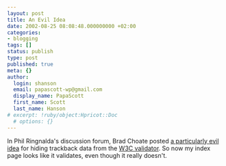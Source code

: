 ```yaml
---
layout: post
title: An Evil Idea
date: 2002-08-25 08:08:48.000000000 +02:00
categories:
- blogging
tags: []
status: publish
type: post
published: true
meta: {}
author:
  login: shanson
  email: papascott-wp@gmail.com
  display_name: PapaScott
  first_name: Scott
  last_name: Hanson
# excerpt: !ruby/object:Hpricot::Doc
  # options: {}
---
```

<p>In Phil Ringnalda's discussion forum, Brad Choate posted <a href="http://philringnalda.com/archives/002288.php#004487">a particularly evil idea</a> for hiding trackback data from the <a href="http://validator.w3.org/">W3C validator</a>. So now my index page looks like it validates, even though it really doesn't.</p>
